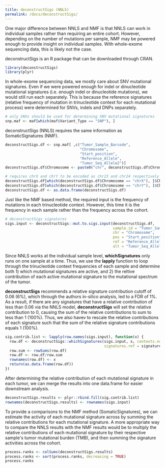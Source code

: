 ```yaml
---
title: deconstructSigs (NNLS)
permalink: /docs/deconstructSigs/
---
```

One major difference between NNLS and NMF is that NNLS can work in individual samples rather than requiring an entire cohort. However, depending on the number of mutations per sample, NMF may be powered enough to provide insight on individual samples. With whole-exome sequencing data, this is likely not the case. 

deconstructSigs is an R package that can be downloaded through CRAN.
```R
library(deconstructSigs)
library(plyr)
```

In whole-exome sequencing data, we mostly care about SNV mutational signatures. Even if we were powered enough for indel or dinucleotide mutational signatures (i.e. enough indel or dinucleotide mutations), we would still run each separately. This is because the reference signatures (relative frequency of mutation in trinucleotide context for each mutational process) were determined for SNVs, indels and DNPs separately. 
```R
# only SNVs should be used for determining SNV mutational signatures
snp.maf <- maf[which(maf$Variant_Type == "SNP"), ]
```

deconstructSigs (NNLS) requires the same information as SomaticSignatures (NMF).
```R
deconstructSigs.df <- snp.maf[ ,c("Tumor_Sample_Barcode",
                                  "Chromosome",
                                  "Start_position",
                                  "Reference_Allele",
                                  "Tumor_Seq_Allele2")]
deconstructSigs.df$Chromosome <- paste0("chr", deconstructSigs.df$Chromosome)

# requires chrX and chrY to be encoded as chr23 and chr24 respectively (to match reference)
deconstructSigs.df[which(deconstructSigs.df$Chromosome == "chrX"), ]$Chromosome <- "chr23"
deconstructSigs.df[which(deconstructSigs.df$Chromosome == "chrY"), ]$Chromosome <- "chr24"
deconstructSigs.df <- as.data.frame(deconstructSigs.df)
```

Just like the NMF based method, the required input is the frequency of mutations in each trinucleotide context. However, this time it is the frequency in each sample rather than the frequency across the cohort. 
```R
# deconstructSigs signatures
sigs.input <- deconstructSigs::mut.to.sigs.input(deconstructSigs.df,
                                                 sample.id = "Tumor_Sample_Barcode", 
                                                 chr = "Chromosome", 
                                                 pos = "Start_position", 
                                                 ref = "Reference_Allele", 
                                                 alt = "Tumor_Seq_Allele2")
```

Since NNLS works at the individual sample level, **whichSignatures** only runs on one sample at a time. Thus, we use the **lapply** function to loop through the trinucleotide context frequencies of each sample and determine both 1) which mutational signatures are active, and 2) the reltive contribution of each active mutational signature to the mutational spectrum of the tumor.

**deconstructSigs** recommends a relative signature contribution cutoff of 0.06 (6%), which through the authors in-silico analysis, led to a FDR of 1%. As a result, if there are any signatures that have a relative contribution of less than 0.06 via the NNLS model, **deconstructSigs** will set the relative contribution to 0, causing the sum of the relative contributions to sum to less than 1 (100%). Thus, we also havev to rescale the relative contributions of each signature such that the sum of the relative signature contributions equals 1 (100%). 
```R
sig.contrib.list <- lapply(row.names(sigs.input), function(x) {
  row.df <- deconstructSigs::whichSignatures(sigs.input, x, contexts.needed = TRUE, 
                                             signatures.ref = signatures.cosmic)$weights
  row.sum <- rowSums(row.df)
  row.df <- row.df/row.sum
  rownames(row.df) <- x
  return(as.data.frame(row.df))
})
```

After determining the relative contribution of each mutational signature in each tumor, we can merge the results into one data.frame for easier downstream analysis. 
```R
deconstructSigs.results <- plyr::rbind.fill(sig.contrib.list)
rownames(deconstructSigs.results) <- rownames(sigs.input)
```

To provide a comparisons to the NMF method (SomaticSignatures), we can estimate the activity of each mutational signature across by summing the relative contributions for each mutational signature. A more appropriate way to compare the NNLS results with the NMF results would be to multiply the relative contributions of each mutational signature by their respective sample's tumor mutational burden (TMB), and then summing the signature activities across the cohort.
```R
process.ranks <- colSums(deconstructSigs.results)
process.ranks <- sort(process.ranks, decreasing = TRUE)
process.ranks
```